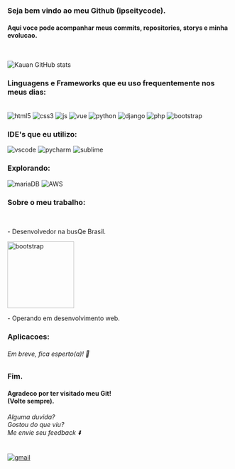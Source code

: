 ### Seja bem vindo ao meu Github (ipseitycode). 
<h4>Aqui voce pode acompanhar meus commits, repositories, storys e minha <br/>evolucao.</h4>
‎ ‎ ‎ ‎ ‎ ‎ ‎ ‎ ‎ ‎ ‎ ‎ ‎ ‎ ‎ ‎ ‎ ‎ ‎ ‎ ‎ ‎ 

![Kauan GitHub stats](https://github-readme-stats.vercel.app/api?username=Ipseitycode&show_icons=true&theme=dracula)

 ### Linguagens e Frameworks que eu uso frequentemente nos meus dias:
<div styler="display: inline_block"><br/>
 <img align="center" alt="html5" src="https://img.shields.io/badge/HTML5-E34F26?style=for-the-badge&logo=html5&logoColor=white" />
 <img align="center" alt="css3" src="https://img.shields.io/badge/CSS3-1572B6?style=for-the-badge&logo=css3&logoColor=white" />
 <img align="center" alt="js" src="https://img.shields.io/badge/JavaScript-F7DF1E?style=for-the-badge&logo=javascript&logoColor=black" />
 <img align="center" alt="vue" src="https://img.shields.io/badge/Vue.js-35495E?style=for-the-badge&logo=vue.js&logoColor=4FC08D" />
 <img align="center" alt="python" src="https://img.shields.io/badge/Python-3776AB?style=for-the-badge&logo=python&logoColor=white" />
 <img align="center" alt="django" src="https://img.shields.io/badge/Django-092E20?style=for-the-badge&logo=django&logoColor=white" />
 <img align="center" alt="php" src="https://img.shields.io/badge/PHP-777BB4?style=for-the-badge&logo=php&logoColor=white" />
 <img align="center" alt="bootstrap" src="https://img.shields.io/badge/Bootstrap-563D7C?style=for-the-badge&logo=bootstrap&logoColor=white" />
<div>

### IDE's que eu utilizo:
<div style="display: flex; gap: 5px;">
    <img align="center" alt="vscode" src="https://img.shields.io/badge/Visual_Studio_Code-0078D4?style=for-the-badge&logo=visual%20studio%20code&logoColor=white" />
    <img align="center" alt="pycharm" src="https://img.shields.io/badge/PyCharm-000000.svg?&style=for-the-badge&logo=PyCharm&logoColor=white" />
    <img align="center" alt="sublime" src="https://img.shields.io/badge/sublime_text-%23575757.svg?&style=for-the-badge&logo=sublime-text&logoColor=important" />
</div>

### Explorando:
<div style="display: flex; gap: 5px;">
    <img align="center" alt="mariaDB" src="https://img.shields.io/badge/MariaDB-003545?style=for-the-badge&logo=mariadb&logoColor=white" />
    <img align="center" alt="AWS" src="https://img.shields.io/badge/Amazon_AWS-232F3E?style=for-the-badge&logo=amazon-aws&logoColor=white" />
    <img align="center" alt="" src="" />
</div>

### Sobre o meu trabalho:
<div><br/>
 <p>- Desenvolvedor na busQe Brasil.<p>
 <img height="150" align="center" alt="bootstrap" src="https://i.pinimg.com/736x/75/19/8f/75198fac7f3c02d67b14aeebbbe4e65f.jpg" />
 <p>- Operando em desenvolvimento web.<p>
</div>

### Aplicacoes:
<h6>Em breve, fica esperto(a)! 👀</h6>

### Fim.
<h4>Agradeco por ter visitado meu Git!<br/>
(Volte sempre).</h4>
<h6>Alguma duvida?<br/>
 Gostou do que viu?<br/>
 Me envie seu feedback ⬇️</h6>
<div style="display: inline-block;">
  <a href="mailto:cauandeveloper@gmail.com">
    <img align="center" alt="gmail" src="https://img.shields.io/badge/Gmail-D14836?style=for-the-badge&logo=gmail&logoColor=white" />
  </a>
</div>
